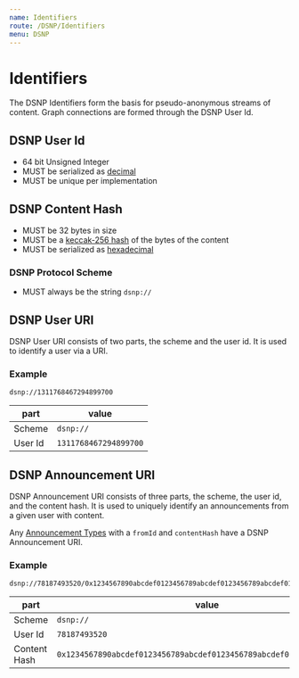 ```yaml
---
name: Identifiers
route: /DSNP/Identifiers
menu: DSNP
---
```


# Identifiers

The DSNP Identifiers form the basis for pseudo-anonymous streams of content.
Graph connections are formed through the DSNP User Id.

## DSNP User Id

- 64 bit Unsigned Integer
- MUST be serialized as [decimal](/DSNP/Serializations#decimal)
- MUST be unique per implementation

## DSNP Content Hash

- MUST be 32 bytes in size
- MUST be a [keccak-256 hash](https://keccak.team/files/Keccak-submission-3.pdf) of the bytes of the content
- MUST be serialized as [hexadecimal](/DSNP/Serializations#hexadecimal)

### DSNP Protocol Scheme

- MUST always be the string `dsnp://`

## DSNP User URI

DSNP User URI consists of two parts, the scheme and the user id.
It is used to identify a user via a URI.

### Example
```
dsnp://1311768467294899700
```

| part | value |
| ---- | ----- |
| Scheme | `dsnp://` |
| User Id | `1311768467294899700` |

## DSNP Announcement URI

DSNP Announcement URI consists of three parts, the scheme, the user id, and the content hash.
It is used to uniquely identify an announcements from a given user with content.

Any [Announcement Types](/Announcements/Overview#announcement-types) with a `fromId` and `contentHash` have a DSNP Announcement URI.

### Example
```
dsnp://78187493520/0x1234567890abcdef0123456789abcdef0123456789abcdef0123456789abcdef
```

| part | value |
| ---- | ----- |
| Scheme | `dsnp://` |
| User Id | `78187493520` |
| Content Hash | `0x1234567890abcdef0123456789abcdef0123456789abcdef0123456789abcdef` |
